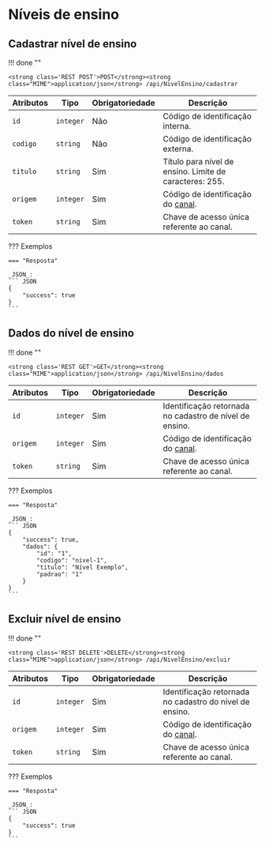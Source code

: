 
# Níveis de ensino

## Cadastrar nível de ensino

!!! done ""
    
    <strong class='REST POST'>POST</strong><strong class="MIME">application/json</strong> /api/NivelEnsino/cadastrar

| Atributos | Tipo | Obrigatoriedade | Descrição | 
| --- | --- | --- | --- |
| `id` | `integer` | Não | Código de identificação interna. |
| `codigo` | `string` | Não | Código de identificação externa. | 
| `titulo` | `string` | Sim | Título para nível de ensino. Limite de caracteres: 255. | 
| `origem` | `integer` | Sim | Código de identificação do [canal](/api_crm/apresentacao/#autenticacao). | 
| `token` | `string` | Sim | Chave de acesso única referente ao canal. | 

??? Exemplos

    === "Resposta"

    _JSON_:
    ``` JSON
    {
        "success": true
    }
    ```

## Dados do nível de ensino

!!! done ""
    
    <strong class='REST GET'>GET</strong><strong class="MIME">application/json</strong> /api/NivelEnsino/dados

| Atributos | Tipo | Obrigatoriedade | Descrição | 
| --- | --- | --- | --- |
| `id` | `integer` | Sim | Identificação retornada no cadastro de nível de ensino. | 
| `origem` | `integer` | Sim | Código de identificação do [canal](/api_crm/apresentacao/#autenticacao). | 
| `token` | `string` | Sim | Chave de acesso única referente ao canal. | 

??? Exemplos

    === "Resposta"

    _JSON_:
    ``` JSON
    {
        "success": true,
        "dados": {
            "id": "1",
            "codigo": "nivel-1",
            "titulo": "Nível Exemplo",
            "padrao": "1"
        }
    }
    ```

## Excluir nível de ensino

!!! done ""
    
    <strong class='REST DELETE'>DELETE</strong><strong class="MIME">application/json</strong> /api/NivelEnsino/excluir

| Atributos | Tipo | Obrigatoriedade | Descrição | 
| --- | --- | --- | --- |
| `id` | `integer` | Sim | Identificação retornada no cadastro do nível de ensino. | 
| `origem` | `integer` | Sim | Código de identificação do [canal](/api_crm/apresentacao/#autenticacao). | 
| `token` | `string` | Sim | Chave de acesso única referente ao canal. | 

??? Exemplos

    === "Resposta"

    _JSON_:
    ``` JSON
    {
        "success": true
    }
    ```